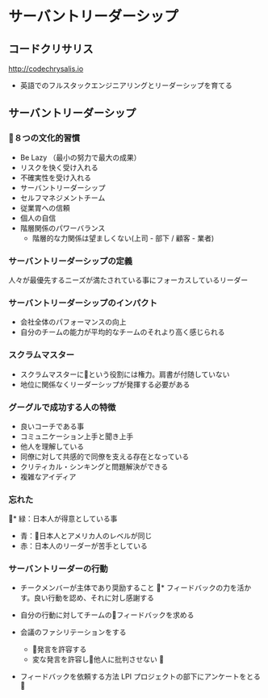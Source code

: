 # サーバントリーダーシップ

## コードクリサリス
http://codechrysalis.io

* 英語でのフルスタックエンジニアリングとリーダーシップを育てる

## サーバントリーダーシップ

### ８つの文化的習慣
* Be Lazy （最小の努力で最大の成果）
* リスクを快く受け入れる
* 不確実性を受け入れる
* サーバントリーダーシップ
* セルフマネジメントチーム
* 従業胃への信頼
* 個人の自信
* 階層関係のパワーバランス
  * 階層的な力関係は望ましくない(上司 - 部下 / 顧客 - 業者)

### サーバントリーダーシップの定義
人々が最優先するニーズが満たされている事にフォーカスしているリーダー

### サーバントリーダーシップのインパクト
* 会社全体のパフォーマンスの向上
* 自分のチームの能力が平均的なチームのそれより高く感じられる

### スクラムマスター
* スクラムマスターにという役割には権力。肩書が付随していない
* 地位に関係なくリーダーシップが発揮する必要がある

### グーグルで成功する人の特徴
* 良いコーチである事
* コミュニケーション上手と聞き上手
* 他人を理解している
* 同僚に対して共感的で同僚を支える存在となっている
* クリティカル・シンキングと問題解決ができる
* 複雑なアイディア

### 忘れた
* 緑：日本人が得意としている事
* 青：日本人とアメリカ人のレベルが同じ
* 赤：日本人のリーダーが苦手としている

### サーバントリーダーの行動
* チークメンバーが主体であり奨励すること
* フィードバックの力を活かす。良い行動を認め、それに対し感謝する
* 自分の行動に対してチームのフィードバックを求める

* 会議のファシリテーションをする
  - 発言を許容する
  - 変な発言を許容し他人に批判させない

* フィードバックを依頼する方法
LPI プロジェクトの部下にアンケートをとる


